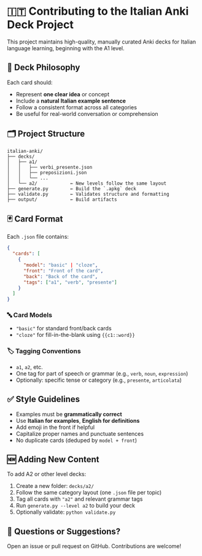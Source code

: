 # 🇮🇹 Contributing to the Italian Anki Deck Project

This project maintains high-quality, manually curated Anki decks for Italian language learning, beginning with the A1 level.

## 🧠 Deck Philosophy

Each card should:
- Represent **one clear idea** or concept
- Include a **natural Italian example sentence**
- Follow a consistent format across all categories
- Be useful for real-world conversation or comprehension

## 🗂️ Project Structure

```
italian-anki/
├── decks/
│   ├── a1/
│   │   ├── verbi_presente.json
│   │   ├── preposizioni.json
│   │   └── ...
│   └── a2/            ← New levels follow the same layout
├── generate.py        ← Build the `.apkg` deck
├── validate.py        ← Validates structure and formatting
├── output/            ← Build artifacts
```

## 🃏 Card Format

Each `.json` file contains:

```json
{
  "cards": [
    {
      "model": "basic" | "cloze",
      "front": "Front of the card",
      "back": "Back of the card",
      "tags": ["a1", "verb", "presente"]
    }
  ]
}
```

### 🔤 Card Models
- `"basic"` for standard front/back cards
- `"cloze"` for fill-in-the-blank using `{{c1::word}}`

### 🏷️ Tagging Conventions
- `a1`, `a2`, etc.
- One tag for part of speech or grammar (e.g., `verb`, `noun`, `expression`)
- Optionally: specific tense or category (e.g., `presente`, `articolata`)

## ✅ Style Guidelines

- Examples must be **grammatically correct**
- Use **Italian for examples**, **English for definitions**
- Add emoji in the front if helpful
- Capitalize proper names and punctuate sentences
- No duplicate cards (deduped by `model + front`)

## 🆕 Adding New Content

To add A2 or other level decks:
1. Create a new folder: `decks/a2/`
2. Follow the same category layout (one `.json` file per topic)
3. Tag all cards with `"a2"` and relevant grammar tags
4. Run `generate.py --level a2` to build your deck
5. Optionally validate: `python validate.py`

## 💬 Questions or Suggestions?

Open an issue or pull request on GitHub. Contributions are welcome!